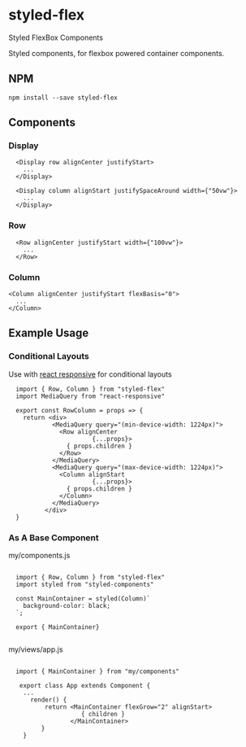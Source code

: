 # styled-flex
Styled FlexBox Components 

Styled components, for flexbox powered container components. 

## NPM
```
npm install --save styled-flex
```

## Components

### Display
```
  <Display row alignCenter justifyStart>
    ...
  </Display>
```

```
  <Display column alignStart justifySpaceAround width={"50vw"}>
    ...
  </Display>
```

### Row
```
  <Row alignCenter justifyStart width={"100vw"}>
    ...
  </Row>
```

### Column
```
<Column alignCenter justifyStart flexBasis="0">
  ...
</Column>
```

## Example Usage

### Conditional Layouts
Use with [react responsive](https://github.com/contra/react-responsive)
for conditional layouts

```
  import { Row, Column } from "styled-flex"
  import MediaQuery from "react-responsive"

  export const RowColumn = props => {
    return <div>
            <MediaQuery query="(min-device-width: 1224px)">
              <Row alignCenter
                       {...props}>
                { props.children }
              </Row>
            </MediaQuery>
            <MediaQuery query="(max-device-width: 1224px)">
              <Column alignStart
                       {...props}>
                { props.children }
              </Column>
            </MediaQuery>
          </div>
  }
```

### As A Base Component

my/components.js
```

  import { Row, Column } from "styled-flex"
  import styled from "styled-components"
  
  const MainContainer = styled(Column)`
    background-color: black;
  `;
  
  export { MainContainer}
  
```
my/views/app.js
```

  import { MainContainer } from "my/components"
  
   export class App extends Component {
    ...
      render() {
          return <MainContainer flexGrow="2" alignStart>
                    { children } 
                 </MainContainer>  
         }
    }
             
```
